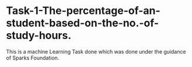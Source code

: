 # Task-1-The-percentage-of-an-student-based-on-the-no.-of-study-hours.
This is a machine Learning Task done which was done under the guidance of Sparks Foundation.
